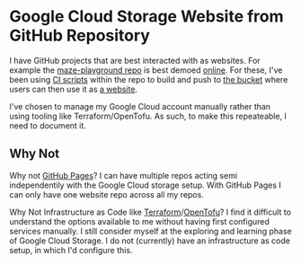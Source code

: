 # Google Cloud Storage Website from GitHub Repository

I have GitHub projects that are best interacted with as websites. For example
the [maze-playground repo](https://github.com/ccouzens/maze-playground) is best
demoed [online](https://storage.googleapis.com/maze-playground/game.html). For
these, I've been using
[CI scripts](https://github.com/ccouzens/maze-playground/blob/main/build-and-release.bash)
within the repo to build and push to
[the bucket](https://console.cloud.google.com/storage/browser/maze-playground)
where users can then use it as
[a website](https://storage.googleapis.com/maze-playground/game.html).

I've chosen to manage my Google Cloud account manually rather than using tooling
like Terraform/OpenTofu. As such, to make this repeateable, I need to document
it.

## Why Not

Why not [GitHub Pages](https://docs.github.com/en/pages)? I can have multiple
repos acting semi independentily with the Google Cloud storage setup. With
GitHub Pages I can only have one website repo across all my repos.

Why Not Infrastructure as Code like
[Terraform](https://www.terraform.io/)/[OpenTofu](https://opentofu.org/)? I find
it difficult to understand the options available to me without having first
configured services manually. I still consider myself at the exploring and
learning phase of Google Cloud Storage. I do not (currently) have an
infrastructure as code setup, in which I'd configure this.
